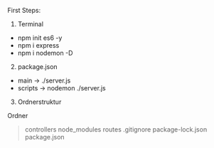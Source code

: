 First Steps:

1. Terminal
- npm init es6 -y
- npm i express
- npm i nodemon -D

2. package.json
- main -> ./server.js
- scripts -> nodemon ./server.js

3. Ordnerstruktur

Ordner
> controllers
> node_modules
> routes
.gitignore
package-lock.json
package.json